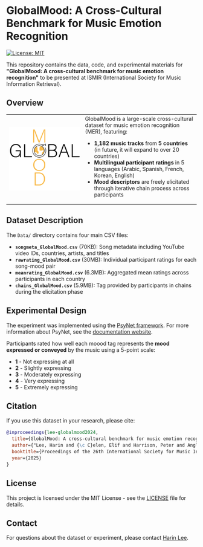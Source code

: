 # GlobalMood: A Cross-Cultural Benchmark for Music Emotion Recognition

[![License: MIT](https://img.shields.io/badge/License-MIT-yellow.svg)](https://opensource.org/licenses/MIT)

This repository contains the data, code, and experimental materials for **"GlobalMood: A cross-cultural benchmark for music emotion recognition"** to be presented at ISMIR (International Society for Music Information Retrieval).

## Overview

<table style="border: none;">
<tr>
<td width="40%" style="border: none;">
<img src="globalmood_logo.png" alt="GlobalMood Logo" width="300"/>
</td>
<td width="60%" style="border: none;">
GlobalMood is a large-scale cross-cultural dataset for music emotion recognition (MER), featuring:

- **1,182 music tracks** from **5 countries** (in future, it will expand to over 20 countries)
- **Multilingual participant ratings** in 5 languages (Arabic, Spanish, French, Korean, English)
- **Mood descriptors** are freely elicitated through iterative chain process across participants
</td>
</tr>
</table>

## Dataset Description

The `Data/` directory contains four main CSV files:

- **`songmeta_GlobalMood.csv`** (70KB): Song metadata including YouTube video IDs, countries, artists, and titles
- **`rawrating_GlobalMood.csv`** (30MB): Individual participant ratings for each song-mood pair
- **`meanrating_GlobalMood.csv`** (6.3MB): Aggregated mean ratings across participants in each country
- **`chains_GlobalMood.csv`** (5.9MB): Tag provided by participants in chains during the elicitation phase

## Experimental Design

The experiment was implemented using the [PsyNet framework](https://www.psynet.dev/). For more information about PsyNet, see the [documentation website](https://psynetdev.gitlab.io/PsyNet/).

Participants rated how well each moood tag represents the **mood expressed or conveyed** by the music using a 5-point scale:

- **1** - Not expressing at all
- **2** - Slightly expressing  
- **3** - Moderately expressing
- **4** - Very expressing
- **5** - Extremely expressing


## Citation

If you use this dataset in your research, please cite:

```bibtex
@inproceedings{lee-globalmood2024,
  title={GlobalMood: A cross-cultural benchmark for music emotion recognition},
  author={"Lee, Harin and {\c C}elen, Elif and Harrison, Peter and Anglada-Tort, Manuel and van Rijn, Pol and Park, Minsu and Sch{\"o}nwiesner, Marc and Jacoby, Nori"},
  booktitle={Proceedings of the 26th International Society for Music Information Retrieval Conference (ISMIR)},
  year={2025}
}
```

## License

This project is licensed under the MIT License - see the [LICENSE](LICENSE) file for details.

## Contact

For questions about the dataset or experiment, please contact [Harin Lee](harinleeresearch@gmail.com).